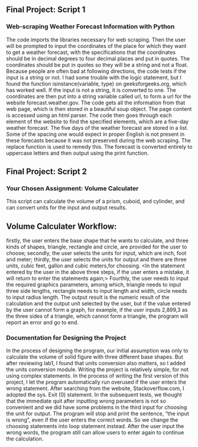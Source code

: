 ## Final Project: Script 1
### Web-scraping Weather Forecast Information with Python
The code imports the libraries necessary for web scraping. Then the user will be prompted to input the coordinates of the place for which they want to get a weather forecast, with the specifications that the coordinates should be in decimal degrees to four decimal places and put in quotes. The coordinates should be put in quotes so they will be a string and not a float. Because people are often bad at following directions, the code tests if the input is a string or not. I had some trouble with the logic statement, but I found the function isinstance(variable, type) on geeksforgeeks.org, which has worked well. If the input is not a string, it is converted to one. The coordinates are then put into a string variable called url, to form a url for the website forecast.weather.gov. The code gets all the information from that web page, which is then stored in a beautiful soup object. The page content is accessed using an html parser. The code then goes through each element of the website to find the specified elements, which are a five-day weather forecast. The five days of the weather forecast are stored in a list. Some of the spacing one would expect in proper English is not present in these forecasts because it was not preserved during the web scraping. The replace function is used to remedy this. The forecast is converted entirely to uppercase letters and then output using the print function.

## Final Project: Script 2
### Your Chosen Assignment: Volume Calculater
This script can calculate the volume of a prism, cuboid, and cylinder, and can convert units for the input and output results. 

## Volume Calculater Workflow:
firstly, the user enters the base shape that he wants to calculate, and three kinds of shapes, triangle, rectangle and circle, are provided for the user to choose; 
secondly, the user selects the units for input, which are inch, foot and meter; 
thirdly, the user selects the units for output and there are three units, cubic feet, gallon and cubic meters,for choosing. 
<In the statement entered by the user in the above three steps, if the user enters a mistake, it will return to enter the statements again;>
Fourthly, the user needs to input the required graphics parameters, among which, triangle needs to input three side lengths, rectangle needs to input length and width, circle needs to input radius length. 
The output result is the numeric result of the calculation and the output unit selected by the user, but if the value entered by the user cannot form a graph, for example, if the user inputs 2,899,3 as the three sides of a triangle, which cannot form a triangle, the program will report an error and go to end.

### Documentation for Designing the Project
In the process of designing the program, our initial assumption was only to calculate the volume of solid figure with three different base shapes. But after reviewing lab1, I found that units conversion also matters, so I added the units conversion module. Writing the project is relatively simple, for not using complex statements. In the process of writing the first version of this project, I let the program automatically run overused if the user enters the wrong statement. After searching from the website, Stackoverflow.com, I adopted the sys. Exit (0) statement. In the subsequent tests, we thought that the immediate quit after inputting wrong parameters is not so convenient and we did have some problems in the third input for choosing the unit for output. The program will stop and print the sentence, “the input is wrong”, even if the user enters the correct words. So we change the choosing statements into loop statement instead. After the user input the wrong words, the program still can allow users to enter again to continue the calculation.
